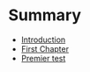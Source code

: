 # Summary

* [Introduction](README.md)
* [First Chapter](chapter1.md)
* [Premier test](premier-test.md)

